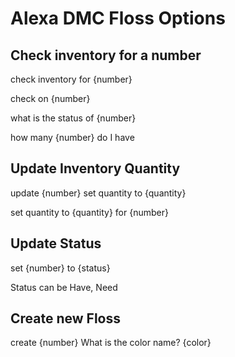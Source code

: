 # Alexa DMC Floss Options

## Check inventory for a number

check inventory for {number}

check on {number}

what is the status of {number}

how many {number} do I have

## Update Inventory Quantity

update {number} set quantity to {quantity}

set quantity to {quantity} for {number}

## Update Status

set {number} to {status}

Status can be Have, Need

## Create new Floss 

create {number}
  What is the color name?
{color}
  

